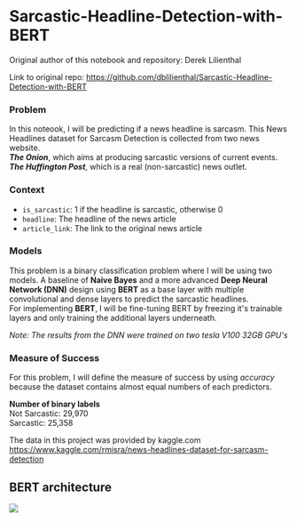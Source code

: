 # Sarcastic-Headline-Detection-with-BERT

Original author of this notebook and repository: Derek Lilienthal

Link to original repo: https://github.com/dblilienthal/Sarcastic-Headline-Detection-with-BERT

### Problem
In this noteook, I will be predicting if a news headline is sarcasm. This News Headlines dataset for Sarcasm Detection is collected from two news website.   
**_The Onion_**, which aims at producing sarcastic versions of current events.   
**_The Huffington Post_**, which is a real (non-sarcastic) news outlet.  

### Context
- `is_sarcastic`: 1 if the headline is sarcastic, otherwise 0  
- `headline`: The headline of the news article  
- `article_link`: The link to the original news article  

### Models
This problem is a binary classification problem where I will be using two models. A baseline of **Naive Bayes** and a more advanced **Deep Neural Network (DNN)** design using **BERT** as a base layer with multiple convolutional and dense layers to predict the sarcastic headlines.  
For implementing **BERT**, I will be fine-tuning BERT by freezing it's trainable layers and only training the additional layers underneath.  

*Note: The results from the DNN were trained on two tesla V100 32GB GPU's*  

### Measure of Success
For this problem, I will define the measure of success by using *accuracy* because the dataset contains almost equal numbers of each predictors.

**Number of binary labels**  
Not Sarcastic: 29,970  
Sarcastic: 25,358

The data in this project was provided by kaggle.com  
https://www.kaggle.com/rmisra/news-headlines-dataset-for-sarcasm-detection

## BERT architecture
<img src='Sarcasm img.png'>
